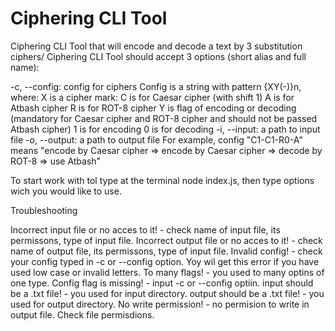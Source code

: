 # Ciphering CLI Tool
Ciphering CLI Tool that will encode and decode a text by 3 substitution ciphers/
Ciphering CLI Tool should accept 3 options (short alias and full name):

-c, --config: config for ciphers Config is a string with pattern {XY(-)}n, where:
X is a cipher mark:
C is for Caesar cipher (with shift 1)
A is for Atbash cipher
R is for ROT-8 cipher
Y is flag of encoding or decoding (mandatory for Caesar cipher and ROT-8 cipher and should not be passed Atbash cipher)
1 is for encoding
0 is for decoding
-i, --input: a path to input file
-o, --output: a path to output file
For example, config "C1-C1-R0-A" means "encode by Caesar cipher => encode by Caesar cipher => decode by ROT-8 => use Atbash"

To start work with tol type at the terminal node index.js, then type options wich you would like to use. 

Troubleshooting

Incorrect input file or no acces to it! - check name of input file, its permissons, type of input file. 
Incorrect output file or no acces to it! - check name of output file, its permissons, type of input file.
Invalid config! - check your config typed in -c or --config option. Yoy wil get this error if you have used low case  or invalid  letters. 
To many flags! - you used to many optins of one type. 
Config flag is missing! - input -c or --config optiin.
input should be a .txt file! - you used for input directory.
output should be a .txt file! - you used for output directory.
No write permission! - no permision to write in output file. Check file permisdions. 
